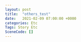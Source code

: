 ```yaml
---
layout: post
title:  "others_test"
date:   2021-02-09 07:00:00 +0000
categories: Etc
Tags: Story Etc
SceneCode: []
---
```

